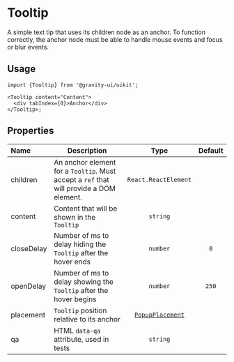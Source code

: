 <!--GITHUB_BLOCK-->

# Tooltip

<!--/GITHUB_BLOCK-->

A simple text tip that uses its children node as an anchor. To function correctly, the anchor node
must be able to handle mouse events and focus or blur events.

## Usage

```tsx
import {Tooltip} from '@gravity-ui/uikit';

<Tooltip content="Content">
  <div tabIndex={0}>Anchor</div>
</Tooltip>;
```

## Properties

| Name       | Description                                                                             |                       Type                       | Default |
| :--------- | --------------------------------------------------------------------------------------- | :----------------------------------------------: | :-----: |
| children   | An anchor element for a `Tooltip`. Must accept a `ref` that will provide a DOM element. |               `React.ReactElement`               |         |
| content    | Content that will be shown in the `Tooltip`                                             |                     `string`                     |         |
| closeDelay | Number of ms to delay hiding the `Tooltip` after the hover ends                         |                     `number`                     |   `0`   |
| openDelay  | Number of ms to delay showing the `Tooltip` after the hover begins                      |                     `number`                     |  `250`  |
| placement  | `Tooltip` position relative to its anchor                                               | [`PopupPlacement`](../Popup/README.md#placement) |         |
| qa         | HTML `data-qa` attribute, used in tests                                                 |                     `string`                     |         |
